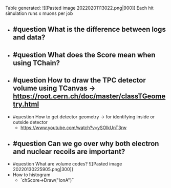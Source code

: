 Table generated:
![[Pasted image 20220201113022.png|900]]
Each hit simulation runs x muons per job

- #question What is the difference between logs and data?
	- 
- #question What does the Score mean when using TChain?
	- 
- #question How to draw the TPC detector volume using TCanvas -> https://root.cern.ch/doc/master/classTGeometry.html
	- 
- #question How to get detector geometry -> for identifying inside or outside detector
	- https://www.youtube.com/watch?v=ySOIkUnT3rw
- #question Can we go over why both electron and nuclear recoils are important?
	- 
- #question What are volume codes?
![[Pasted image 20220130225905.png|300]]
- How to histogram
	- `chScore->Draw("IonA")``